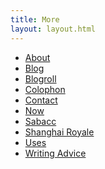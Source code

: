 ```yaml
---
title: More
layout: layout.html
---
```

<div class="more-page">

- [About](/about)
- [Blog](/blog)
- [Blogroll](/blogroll)
- [Colophon](/colophon)
- [Contact](/contact)
- [Now](/now)
- [Sabacc](/sabacc)
- [Shanghai Royale](/shanghai-royale)
- [Uses](/uses)
- [Writing Advice](/writing-advice)

</div>

<!-- <div class="more-page">
    <ul>
        {% for slashpage in collections.slashpage | reverse %}
            <li>
                <a href="{{ slashpage.url }}">
                    {{ slashpage.data.title }}
                </a>
            </li>
        {% endfor %}
    </ul>
</div> -->